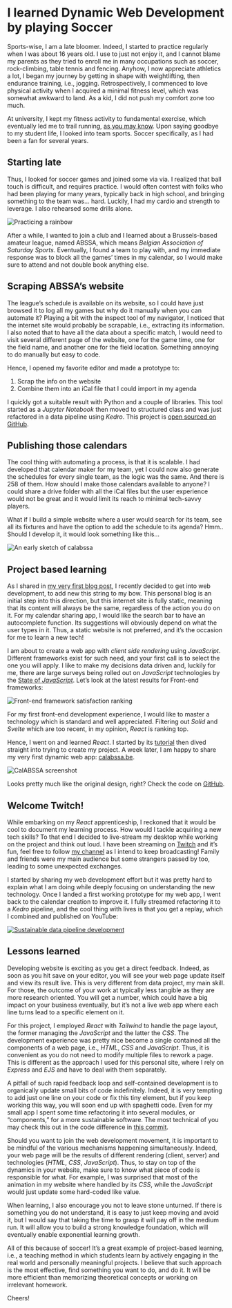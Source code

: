 # I learned Dynamic Web Development by playing Soccer

Sports-wise, I am a late bloomer. Indeed, I started to practice regularly when I was about 16 years old. I use to just not enjoy it, and I cannot blame my parents as they tried to enroll me in many occupations such as soccer, rock-climbing, table tennis and fencing. Anyhow, I now appreciate athletics a lot, I began my journey by getting in shape with weightlifting, then endurance training, i.e., jogging. Retrospectively, I commenced to love physical activity when I acquired a minimal fitness level, which was somewhat awkward to land. As a kid, I did not push my comfort zone too much.

At university, I kept my fitness activity to fundamental exercise, which eventually led me to trail running, [as you may know](/blog/ultralight-trekking-the-gr54-185km-in-5-days). Upon saying goodbye to my student life, I looked into team sports. Soccer specifically, as I had been a fan for several years.

## Starting late

Thus, I looked for soccer games and joined some via via. I realized that ball touch is difficult, and requires practice. I would often contest with folks who had been playing for many years, typically back in high school, and bringing something to the team was… hard. Luckily, I had my cardio and strength to leverage. I also rehearsed some drills alone.

![Practicing a rainbow](/img/posts/soccer-react/rainbow.gif) <!-- {.center} -->

After a while, I wanted to join a club and I learned about a Brussels-based amateur league, named ABSSA, which means _Belgian Association of Saturday Sports_. Eventually, I found a team to play with, and my immediate response was to block all the games’ times in my calendar, so I would make sure to attend and not double book anything else.

## Scraping ABSSA’s website

The league’s schedule is available on its website, so I could have just browsed it to log all my games but why do it manually when you can automate it? Playing a bit with the inspect tool of my navigator, I noticed that the internet site would probably be scrapable, i.e., extracting its information. I also noted that to have all the data about a specific match, I would need to visit several different page of the website, one for the game time, one for the field name, and another one for the field location. Something annoying to do manually but easy to code.

Hence, I opened my favorite editor and made a prototype to:

1. Scrap the info on the website
2. Combine them into an iCal file that I could import in my agenda

I quickly got a suitable result with Python and a couple of libraries. This tool started as a _Jupyter Notebook_ then moved to structured class and was just refactored in a data pipeline using _Kedro_. This project is [open sourced on GitHub](https://github.com/simonpicard/abssa-ical).

## Publishing those calendars

The cool thing with automating a process, is that it is scalable. I had developed that calendar maker for my team, yet I could now also generate the schedules for every single team, as the logic was the same. And there is 258 of them. How should I make those calendars available to anyone? I could share a drive folder with all the iCal files but the user experience would not be great and it would limit its reach to minimal tech-savvy players.

What if I build a simple website where a user would search for its team, see all its fixtures and have the option to add the schedule to its agenda? Hmm.. Should I develop it, it would look something like this…

![An early sketch of calabssa](/img/posts/soccer-react/calabssa-sketch.png) <!-- {.center} -->

## Project based learning

As I shared in [my very first blog post](/blog/i-have-been-coding-for-more-than-15-years-but-never-in-javascript), I recently decided to get into web development, to add new this string to my bow. This personal blog is an initial step into this direction, but this internet site is fully static, meaning that its content will always be the same, regardless of the action you do on it. For my calendar sharing app, I would like the search bar to have an autocomplete function. Its suggestions will obviously depend on what the user types in it. Thus, a static website is not preferred, and it’s the occasion for me to learn a new tech!

I am about to create a web app with _client side rendering_ using _JavaScript_. Different frameworks exist for such need, and your first call is to select the one you will apply. I like to make my decisions data driven and, luckily for me, there are large surveys being rolled out on _JavaScript_ technologies by the [State of _JavaScript_](https://stateofjs.com/en-us/). Let’s look at the latest results for Front-end frameworks:

![Front-end framework satisfaction ranking](/img/posts/soccer-react/front_end_frameworks_experience_ranking.png) <!-- {.center} -->

For my first front-end development experience, I would like to master a technology which is standard and well appreciated. Filtering out _Solid_ and _Svelte_ which are too recent, in my opinion, _React_ is ranking top.

Hence, I went on and learned _React_. I started by its [tutorial](https://reactjs.org/tutorial/tutorial.html) then dived straight into trying to create my project. A week later, I am happy to share my very first dynamic web app: [calabssa.be](https://calabssa.be/?ref=simonmyway).

![CalABSSA screenshot](/img/posts/soccer-react/calabssa.png) <!-- {.center} -->

Looks pretty much like the original design, right? Check the code on [GitHub](https://github.com/simonpicard/calabssa.be).

## Welcome Twitch!

While embarking on my _React_ apprenticeship, I reckoned that it would be cool to document my learning process. How would I tackle acquiring a new tech skills? To that end I decided to live-stream my desktop while working on the project and think out loud. I have been streaming on [Twitch](https://www.twitch.tv/simonmyway) and it’s fun, feel free to follow [my channel](https://www.twitch.tv/simonmyway) as I intend to keep broadcasting! Family and friends were my main audience but some strangers passed by too, leading to some unexpected exchanges.

I started by sharing my web development effort but it was pretty hard to explain what I am doing while deeply focusing on understanding the new technology. Once I landed a first working prototype for my web app, I went back to the calendar creation to improve it. I fully streamed refactoring it to a _Kedro_ pipeline, and the cool thing with lives is that you get a replay, which I combined and published on YouTube:

[![Sustainable data pipeline development](/img/posts/soccer-react/kedro_min-overlay.png)](https://www.youtube.com/watch?v=uJE9NGaU_pk)<!-- {.center} -->

## Lessons learned

Developing website is exciting as you get a direct feedback. Indeed, as soon as you hit save on your editor, you will see your web page update itself and view its result live. This is very different from data project, my main skill. For those, the outcome of your work at typically less tangible as they are more research oriented. You will get a number, which could have a big impact on your business eventually, but it’s not a live web app where each line turns lead to a specific element on it.

For this project, I employed _React_ with _Tailwind_ to handle the page layout, the former managing the _JavaScript_ and the latter the _CSS_. The development experience was pretty nice become a single contained all the components of a web page, i.e., _HTML_, _CSS_ and _JavaScript_. Thus, it is convenient as you do not need to modify multiple files to rework a page. This is different as the approach I used for this personal site, where I rely on _Express_ and _EJS_ and have to deal with them separately.

A pitfall of such rapid feedback loop and self-contained development is to organically update small bits of code indefinitely. Indeed, it is very tempting to add just one line on your code or fix this tiny element, but if you keep working this way, you will soon end up with spaghetti code. Even for my small app I spent some time refactoring it into several modules, or “components,” for a more sustainable software. The most technical of you may check this out in the code difference in [this commit](https://github.com/simonpicard/calabssa.be/commit/f16f33d2fd3b7c19a27874624868547c03e2acb2).

Should you want to join the web development movement, it is important to be mindful of the various mechanisms happening simultaneously. Indeed, your web page will be the results of different rendering (client, server) and technologies (_HTML_, _CSS_, _JavaScript_). Thus, to stay on top of the dynamics in your website, make sure to know what piece of code is responsible for what. For example, I was surprised that most of the animation in my website where handled by its _CSS_, while the _JavaScript_ would just update some hard-coded like value.

When learning, I also encourage you not to leave stone unturned. If there is something you do not understand, it is easy to just keep moving and avoid it, but I would say that taking the time to grasp it will pay off in the medium run. It will allow you to build a strong knowledge foundation, which will eventually enable exponential learning growth.

All of this because of soccer! It’s a great example of project-based learning, i.e., a teaching method in which students learn by actively engaging in the real world and personally meaningful projects. I believe that such approach is the most effective, find something you want to do, and do it. It will be more efficient than memorizing theoretical concepts or working on irrelevant homework.

Cheers!
